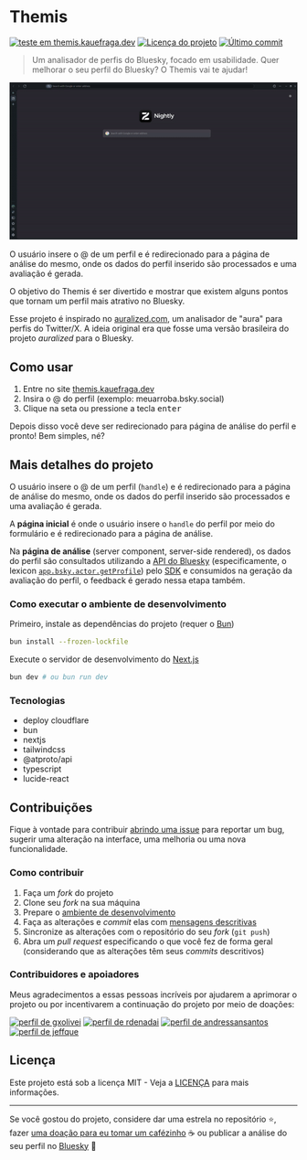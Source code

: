 # Themis

[![teste em themis.kauefraga.dev](https://img.shields.io/badge/teste_em-themis.kauefraga.dev-208bfe)](https://themis.kauefraga.dev)
[![Licença do projeto](https://img.shields.io/github/license/kauefraga/themis)](https://github.com/kauefraga/themis/blob/main/LICENSE)
[![Último commit](https://img.shields.io/github/last-commit/kauefraga/themis/main)](https://github.com/kauefraga/themis)

> Um analisador de perfis do Bluesky, focado em usabilidade. Quer melhorar o seu perfil do Bluesky? O Themis vai te ajudar!

<div align="center">

![Demonstração do uso do Themis](docs/demo.gif)

</div>

O usuário insere o @ de um perfil e é redirecionado para a página de análise do mesmo, onde os dados do perfil inserido são processados e uma avaliação é gerada.

O objetivo do Themis é ser divertido e mostrar que existem alguns pontos que tornam um perfil mais atrativo no Bluesky.

Esse projeto é inspirado no [auralized.com](https://www.auralized.com/), um analisador de "aura" para perfis do Twitter/X. A ideia original era que fosse uma versão brasileira do projeto *auralized* para o Bluesky.

## Como usar

1. Entre no site [themis.kauefraga.dev](https://themis.kauefraga.dev)
2. Insira o @ do perfil (exemplo: meuarroba.bsky.social)
3. Clique na seta ou pressione a tecla <kbd>enter</kbd>

Depois disso você deve ser redirecionado para página de análise do perfil e pronto! Bem simples, né?

## Mais detalhes do projeto

O usuário insere o @ de um perfil (`handle`) e é redirecionado para a página de análise do mesmo, onde os dados do perfil inserido são processados e uma avaliação é gerada.

A **página inicial** é onde o usuário insere o `handle` do perfil por meio do formulário e é redirecionado para a página de análise.

Na **página de análise** (server component, server-side rendered), os dados do perfil são consultados utilizando a [API do Bluesky](https://docs.bsky.app/) (especificamente, o lexicon [`app.bsky.actor.getProfile`](https://docs.bsky.app/docs/api/app-bsky-actor-get-profile)) pelo [SDK](https://www.npmjs.com/package/@atproto/api) e consumidos na geração da avaliação do perfil, o feedback é gerado nessa etapa também.

### Como executar o ambiente de desenvolvimento

Primeiro, instale as dependências do projeto (requer o [Bun](https://bun.sh/))

```sh
bun install --frozen-lockfile
```

Execute o servidor de desenvolvimento do [Next.js](https://nextjs.org/docs)

```sh
bun dev # ou bun run dev
```

### Tecnologias

- deploy cloudflare
- bun
- nextjs
- tailwindcss
- @atproto/api
- typescript
- lucide-react

## Contribuições

Fique à vontade para contribuir [abrindo uma issue](https://github.com/kauefraga/themis/issues/new) para reportar um bug, sugerir uma alteração na interface, uma melhoria ou uma nova funcionalidade.

### Como contribuir

1. Faça um *fork* do projeto
2. Clone seu *fork* na sua máquina
3. Prepare o [ambiente de desenvolvimento](#como-executar-o-ambiente-de-desenvolvimento)
4. Faça as alterações e *commit* elas com [mensagens descritivas](https://www.conventionalcommits.org/pt-br/v1.0.0/)
5. Sincronize as alterações com o repositório do seu *fork* (`git push`)
6. Abra um *pull request* especificando o que você fez de forma geral (considerando que as alterações têm seus *commits* descritivos)

### Contribuidores e apoiadores

Meus agradecimentos a essas pessoas incríveis por ajudarem a aprimorar o projeto ou por incentivarem a continuação do projeto por meio de doações:

[![perfil de gxolivei](https://github.com/gxolivei.png?size=60)](https://github.com/gxolivei)
[![perfil de rdenadai](https://github.com/rdenadai.png?size=60)](https://github.com/rdenadai)
[![perfil de andressansantos](https://github.com/andressansantos.png?size=60)](https://github.com/andressansantos)
[![perfil de jeffque](https://github.com/jeffque.png?size=60)](https://github.com/jeffque)

## Licença

Este projeto está sob a licença MIT - Veja a [LICENÇA](LICENSE) para mais informações.

---

Se você gostou do projeto, considere dar uma estrela no repositório ⭐, fazer [uma doação para eu tomar um cafézinho](https://www.pixme.bio/kauefraga) ☕ ou publicar a análise do seu perfil no [Bluesky](https://bsky.app/) 💙
